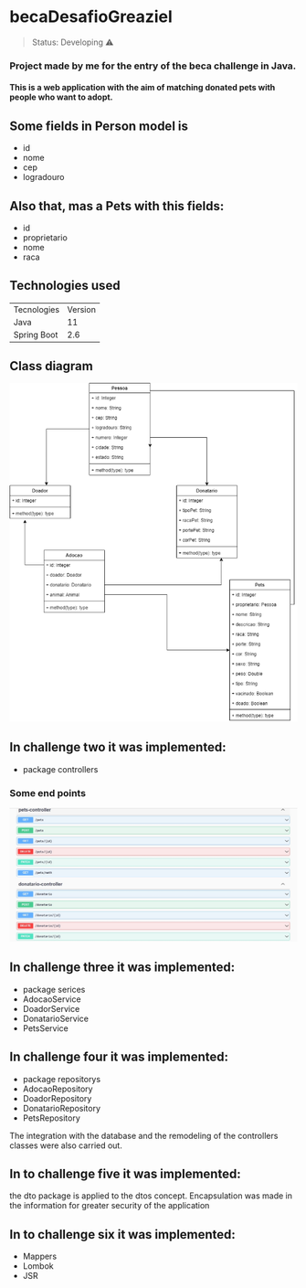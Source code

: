 <h1> becaDesafioGreaziel</h1>

> Status: Developing ⚠️

### Project made by me for the entry of the beca challenge in Java.

#### This is a web application with the aim of matching donated pets with people who want to adopt.

## Some fields in Person model is

+ id
+ nome
+ cep
+ logradouro

## Also that, mas a Pets with this fields:

+ id
+  proprietario
+  nome
+  raca

## Technologies used

<table>
  <tr>
    <td>Tecnologies</td>
    <td>Version</td>
  </tr>
  
  <tr>
    <td>Java</td>
    <td>11</td>
  </tr>
   <tr>
    <td>Spring Boot</td>
    <td>2.6</td>
  </tr>
</table>

## Class diagram

![Imagem01](https://github.com/Greaziel/becaDesafioGreaziel-/blob/develop/Diagrama%20de%20Classe.png)

## In challenge two it was implemented:

+ package controllers

### Some end points

![Imagem02](EndPoints.jpg)

## In challenge three it was implemented:

+ package serices
+ AdocaoService
+ DoadorService
+ DonatarioService
+ PetsService

## In challenge four it was implemented:

+ package repositorys
+ AdocaoRepository
+ DoadorRepository
+ DonatarioRepository
+ PetsRepository

The integration with the database and the remodeling of the controllers classes were also carried out.

## In to challenge five it was implemented:

the dto package is applied to the dtos concept. Encapsulation was made in the information for greater security of the application

## In to challenge six it was implemented:

+ Mappers
+ Lombok
+ JSR